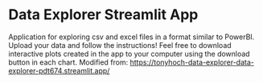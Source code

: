 # Data Explorer Streamlit App
Application for exploring csv and excel files in a format similar to PowerBI. 
Upload your data and follow the instructions! 
Feel free to download interactive plots created in the app to your computer using the download button in each chart.
Modified from: https://tonyhoch-data-explorer-data-explorer-pdt674.streamlit.app/

